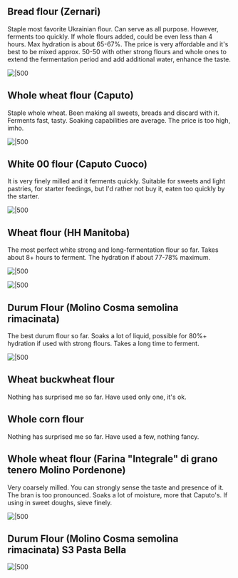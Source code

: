 
## Bread flour (Zernari)

Staple most favorite Ukrainian flour. Can serve as all purpose. However, ferments too quickly. If whole flours added, could be even less than 4 hours. Max hydration is about 65-67%. The price is very affordable and it's best to be mixed approx. 50-50 with other strong flours and whole ones to extend the fermentation period and add additional water, enhance the taste.

![|500](https://lh3.googleusercontent.com/pw/AP1GczMVqO7X0CvGQN_DNt_OQ9ujzqUmn83fecYKILXC6ySSa33KFh4y5zfX-cGItOr3itvlWnYBHTkUUzIBw4YId56gcC6NdTCUHougVPv0vEVn7uvY1GoE5F6lYgW3J48-C3eJIksTtJnmDr2q09aivQmb=w500-h653-s-no-gm?authuser=0)
## Whole wheat flour (Caputo)

Staple whole wheat. Been making all sweets, breads and discard with it. Ferments fast, tasty. Soaking capabilities are average. The price is too high, imho.

![|500](https://lh3.googleusercontent.com/pw/AP1GczPRxIbj7pAoSsIPBmd0OQX7GRyD5mMmN9GFaPAuN7fxKhOEUVmpRfOSxyF8dl2BLSp3fJd6DSHqdVIisDVbm2U4DrE-rB9Z1jppNMhp5pxlKRLCHpZTi7puN60phxySeli4PxLsxVSsX-vvudF4F5yM=w600-h400-s-no-gm?authuser=0)

## White 00 flour (Caputo Cuoco)

It is very finely milled and it ferments quickly. Suitable for sweets and light pastries, for starter feedings, but I'd rather not buy it, eaten too quickly by the starter.

![|500](https://lh3.googleusercontent.com/pw/AP1GczPy7VWGRxP_hZQZcLoIFabdpX8oCWMaOylDPXQdhVajsi7FWNdjL22tfxcUeoOb1KZoC7VflVzD6uKDSELgksz92A8-0tCKWRcRzcMi-X9x2mRBMXVyFQmDAi3nzlXB_Su_uRP2MaP12D43xXyHcwTF=w435-h569-s-no-gm?authuser=0)

## Wheat flour (HH Manitoba)

The most perfect white strong and long-fermentation flour so far. Takes about 8+ hours to ferment. The hydration if about 77-78% maximum.

![|500](https://lh3.googleusercontent.com/pw/AP1GczNE5NtS9fpnbHok0YImCtWLOqManAixKMuDQvxgh0hookix_vLHcNJAbURpf7RtQ5qa6awllFIllKj_3WSBEY3yGRPQu9dX0DmO02GQqVI6lOAlqNQl1qr2SVVygWznYeHg17BawDI2KZmGO39A5UZL=w858-h858-s-no-gm?authuser=0)

![|500](https://lh3.googleusercontent.com/pw/AP1GczP5FQYmJ3jVEr2cb9eGSeccfTLH5w2ss3iKFZyD7s3FV_hmyMdj1beRy1Ub7ZNs7Yo42SlM_0IE7vGaDhgaHhfOxkyPHnMHm3xCoxYE3bvbaZPF8YULeEQbKHzheXAjElfK6QpdAvT-FKAYx966wfZS=w858-h858-s-no-gm?authuser=0)
## Durum Flour (Molino Cosma semolina rimacinata)

The best durum flour so far. Soaks a lot of liquid, possible for 80%+ hydration if used with strong flours. Takes a long time to ferment.

![|500](https://lh3.googleusercontent.com/pw/AP1GczPUItfYOlKWUtN3CHAAh0UEZF2bqKFbvoL1n_NW5c5T2zTp0GxwfpQoDtWqM981p_1VB4tVYpfvp03eWOkr3_gNajFupnLjvsyW9LZ43xJWej9z5EmUOW7UzhzaIgcK4ag-BmuTxSATZXnNIuVzM6Kt=w858-h858-s-no-gm?authuser=0)
## Wheat buckwheat flour

Nothing has surprised me so far. Have used only one, it's ok.

## Whole corn flour

Nothing has surprised me so far. Have used a few, nothing fancy.

## Whole wheat flour (Farina "Integrale" di grano tenero Molino Pordenone)

Very coarsely milled. You can strongly sense the taste and presence of it. The bran is too pronounced. Soaks a lot of moisture, more that Caputo's. If using in sweet doughs, sieve finely.

![|500](https://lh3.googleusercontent.com/pw/AP1GczOFKZ6bVzUNYrSr5LgTBAnJCsQctmWkjmj_wyfkLKd8biuD7J90X90hq2vDfS0Xf9bAJl-meN-_vbJHx-4GozIa0ZdNLEBP1AHSj2P-YHUKM2A_Xg3ris-QDj-TCeoO7IhYNybTqef105iEqqMf1K0o=w841-h858-s-no-gm?authuser=0)
## Durum Flour (Molino Cosma semolina rimacinata) S3 Pasta Bella

![|500](https://lh3.googleusercontent.com/pw/AP1GczMNMFLjWC5J_-r7rsITse0JxtF8cpvgiXxd9MfycNCCRaKWDMUPd6uTkJwlUNZ5Y1bHBwFn1bsJ8WLFgtlSyDqy4JPMW5jZ2leWlPXDNGzGK_m0hWXymTjG1tPGWMAAg-ZJzccwtRcGz5zaBiqE9Rom=w841-h858-s-no-gm?authuser=0)